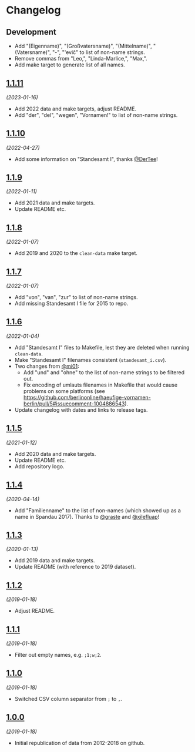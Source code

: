 # Changelog

## Development

- Add "(Eigenname)", "(Großvatersname)", "(Mittelname)", "(Vatersname)", "-", "'evič" to list of non-name strings.
- Remove commas from "Leo,", "Linda-Marlice,", "Max,".
- Add make target to generate list of all names.

## [1.1.11](https://github.com/berlinonline/haeufige-vornamen-berlin/releases/tag/1.1.11)

_(2023-01-16)_

- Add 2022 data and make targets, adjust README.
- Add "der", "del", "wegen", "Vornamen!" to list of non-name strings.

## [1.1.10](https://github.com/berlinonline/haeufige-vornamen-berlin/releases/tag/1.1.10)

_(2022-04-27)_

- Add some information on "Standesamt I", thanks [@DerTee](https://github.com/DerTee)!

## [1.1.9](https://github.com/berlinonline/haeufige-vornamen-berlin/releases/tag/1.1.9)

_(2022-01-11)_

- Add 2021 data and make targets.
- Update README etc.

## [1.1.8](https://github.com/berlinonline/haeufige-vornamen-berlin/releases/tag/1.1.8)

_(2022-01-07)_

- Add 2019 and 2020 to the `clean-data` make target.

## [1.1.7](https://github.com/berlinonline/haeufige-vornamen-berlin/releases/tag/1.1.7)

_(2022-01-07)_

- Add "von", "van", "zur" to list of non-name strings.
- Add missing Standesamt I file for 2015 to repo.

## [1.1.6](https://github.com/berlinonline/haeufige-vornamen-berlin/releases/tag/1.1.6)

_(2022-01-04)_

- Add "Standesamt I" files to Makefile, lest they are deleted when running `clean-data`.
- Make "Standesamt I" filenames consistent (`standesamt_i.csv`).
- Two changes from [@mi01](https://github.com/mi01):
    - Add "und" and "ohne" to the list of non-name strings to be filtered out.
    - Fix encoding of umlauts filenames in Makefile that would cause problems on some platforms (see https://github.com/berlinonline/haeufige-vornamen-berlin/pull/5#issuecomment-1004886543).
- Update changelog with dates and links to release tags. 

## [1.1.5](https://github.com/berlinonline/haeufige-vornamen-berlin/releases/tag/1.1.5)

_(2021-01-12)_

- Add 2020 data and make targets.
- Update README etc.
- Add repository logo.

## [1.1.4](https://github.com/berlinonline/haeufige-vornamen-berlin/releases/tag/1.1.4)

_(2020-04-14)_

- Add "Familienname" to the list of non-names (which showed up as a name in Spandau 2017). Thanks to [@graste](https://github.com/graste) and [@xilefluap](https://github.com/xilefluap)!

## [1.1.3](https://github.com/berlinonline/haeufige-vornamen-berlin/releases/tag/1.1.3)

_(2020-01-13)_

- Add 2019 data and make targets.
- Update README (with reference to 2019 dataset).

## [1.1.2](https://github.com/berlinonline/haeufige-vornamen-berlin/releases/tag/1.1.2)

_(2019-01-18)_

- Adjust README.

## [1.1.1](https://github.com/berlinonline/haeufige-vornamen-berlin/releases/tag/1.1.1)

_(2019-01-18)_

- Filter out empty names, e.g. `;1;w;2`.

## [1.1.0](https://github.com/berlinonline/haeufige-vornamen-berlin/releases/tag/1.1.0)

_(2019-01-18)_

- Switched CSV column separator from `;` to `,`.

## [1.0.0](https://github.com/berlinonline/haeufige-vornamen-berlin/releases/tag/1.0.0)

_(2019-01-18)_

- Initial republication of data from 2012-2018 on github.